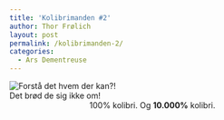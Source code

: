 ```yaml
---
title: 'Kolibrimanden #2'
author: Thor Frølich
layout: post
permalink: /kolibrimanden-2/
categories:
  - Ars Dementreuse
---
```

<div class="bitImage bitCenter" style="width: 358px">
  <img src="http://www.abekat.net/wp-content/images/kolibrimanden_02.jpg" alt="Forstå det hvem der kan?!" /><br /> Det brød de sig ikke om!
</div>

<center>
  100% kolibri. Og <strong>10.000%</strong> kolibri.
</center>